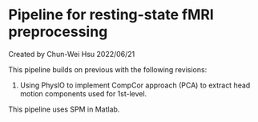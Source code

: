 # Pipeline for resting-state fMRI preprocessing
Created by Chun-Wei Hsu 2022/06/21

This pipeline builds on previous with the following revisions:
1. Using PhysIO to implement CompCor approach (PCA) to extract head motion components used for 1st-level.

This pipeline uses SPM in Matlab.
